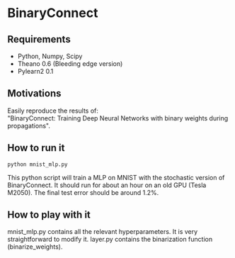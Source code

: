 # BinaryConnect

## Requirements

* Python, Numpy, Scipy
* Theano 0.6 (Bleeding edge version)
* Pylearn2 0.1

## Motivations

Easily reproduce the results of:  
"BinaryConnect: Training Deep Neural Networks with binary weights during propagations".

## How to run it

    python mnist_mlp.py
    
This python script will train a MLP on MNIST with the stochastic version of BinaryConnect.
It should run for about an hour on an old GPU (Tesla M2050).
The final test error should be around 1.2%.

## How to play with it

mnist_mlp.py contains all the relevant hyperparameters.
It is very straightforward to modify it.
layer.py contains the binarization function (binarize_weights).